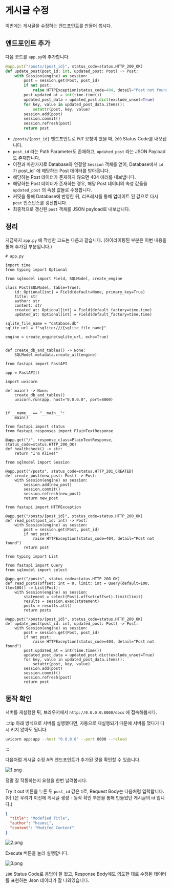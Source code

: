 # 게시글 수정

이번에는 게시글을 수정하는 엔드포인트를 만들어 봅시다.
 
## 엔드포인트 추가

다음 코드를 `app.py`에 추가합니다.

```python
@app.put("/posts/{post_id}", status_code=status.HTTP_200_OK)
def update_post(post_id: int, updated_post: Post) -> Post:
    with Session(engine) as session:
        post = session.get(Post, post_id)
        if not post:
            raise HTTPException(status_code=404, detail="Post not found")
        post.updated_at = int(time.time())
        updated_post_data = updated_post.dict(exclude_unset=True)
        for key, value in updated_post_data.items():
            setattr(post, key, value)
        session.add(post)
        session.commit()
        session.refresh(post)
        return post
```

- `/posts/{post_id}` 엔드포인트로 `PUT` 요청이 왔을 때, `200` Status Code를 내보냅니다.
- `post_id` 라는 Path Parameter도 존재하고, `updated_post` 라는 JSON Payload도 존재합니다. 
- 이전과 마찬가지로 Database와 연결할 `Session` 객체를 얻어, Database에서 `id`가 post_id` 에 해당하는 Post 데이터를 받아옵니다.
- 해당하는 Post 데이터가 존재하지 않으면 404 에러를 내보냅니다.
- 해당하는 Post 데이터가 존재하는 경우, 해당 Post 데이터의 속성 값들을 `updated_post` 의 속성 값들로 수정합니다.
- 커밋을 통해 Database에 반영한 뒤, 리프레시를 통해 업데이트 된 값으로 다시 `post` 인스턴스를 갱신합니다.
- 최종적으로 갱신된 `post` 객체를 JSON payload로 내보냅니다.

## 정리

지금까지 `app.py` 에 작성한 코드는 다음과 같습니다. (하이라이팅된 부분은 이번 내용을 통해 추가된 부분입니다.)

```python{79-92}
# app.py

import time
from typing import Optional

from sqlmodel import Field, SQLModel, create_engine

class Post(SQLModel, table=True):
    id: Optional[int] = Field(default=None, primary_key=True)
    title: str
    author: str
    content: str
    created_at: Optional[int] = Field(default_factory=time.time)
    updated_at: Optional[int] = Field(default_factory=time.time)

sqlite_file_name = "database.db"
sqlite_url = f"sqlite:///{sqlite_file_name}"

engine = create_engine(sqlite_url, echo=True)


def create_db_and_tables() -> None:
    SQLModel.metadata.create_all(engine)

from fastapi import FastAPI    

app = FastAPI()

import uvicorn

def main() -> None:
    create_db_and_tables()
    uvicorn.run(app, host="0.0.0.0", port=8000)


if __name__ == "__main__":
    main()
    
from fastapi import status
from fastapi.responses import PlainTextResponse

@app.get("/", response_class=PlainTextResponse, status_code=status.HTTP_200_OK)
def healthcheck() -> str:
    return "I'm Alive!"
    
from sqlmodel import Session

@app.post("/posts", status_code=status.HTTP_201_CREATED)
def create_post(new_post: Post) -> Post:
    with Session(engine) as session:
        session.add(new_post)
        session.commit()
        session.refresh(new_post)
        return new_post
        
from fastapi import HTTPException

@app.get("/posts/{post_id}", status_code=status.HTTP_200_OK)
def read_post(post_id: int) -> Post:
    with Session(engine) as session:
        post = session.get(Post, post_id)
        if not post:
            raise HTTPException(status_code=404, detail="Post not found")
        return post

from typing import List

from fastapi import Query
from sqlmodel import select

@app.get("/posts", status_code=status.HTTP_200_OK)
def read_posts(offset: int = 0, limit: int = Query(default=100, lte=100)) -> List[Post]:
    with Session(engine) as session:
        statement = select(Post).offset(offset).limit(limit)
        results = session.exec(statement)
        posts = results.all()
        return posts
        
@app.put("/posts/{post_id}", status_code=status.HTTP_200_OK)
def update_post(post_id: int, updated_post: Post) -> Post:
    with Session(engine) as session:
        post = session.get(Post, post_id)
        if not post:
            raise HTTPException(status_code=404, detail="Post not found")
        post.updated_at = int(time.time())
        updated_post_data = updated_post.dict(exclude_unset=True)
        for key, value in updated_post_data.items():
            setattr(post, key, value)
        session.add(post)
        session.commit()
        session.refresh(post)
        return post
```

## 동작 확인

서버를 재실행한 뒤, 브라우저에서 `http://0.0.0.0:8000/docs` 에 접속해봅시다.

:::tip
아래 방식으로 서버를 실행했다면, 자동으로 재실행되기 때문에 서버를 껐다가 다시 키지 않아도 됩니다.

```bash
uvicorn app:app --host "0.0.0.0" --port 8000 --reload
```
:::

다음처럼 게시글 수정 API 엔드포인트가 추가된 것을 확인할 수 있습니다.

![1.png](./1.png)

정말 잘 작동하는지 요청을 한번 날려봅시다.

Try it out 버튼을 누른 뒤 `post_id` 값은 `1`로, Request Body는 다음처럼 입력합니다.
(이 `1`은 우리가 이전에 게시글 생성 - 동작 확인 부분을 통해 만들었던 게시글의 id 입니다.)

```json
{
  "title": "Modefied Title",
  "author": "heumsi",
  "content": "Modifed Content"
}
```

![2.png](./2.png)

Execute 버튼을 눌러 실행합니다.

![3.png](./3.png)

`200` Status Code로 응답이 잘 왔고, Response Body에도 의도한 대로 수정된 데이터를 표현하는 Json 데이터가 잘 나와있습니다.
